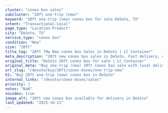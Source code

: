 ```yaml
---
cluster: "conex box sales"
subcluster: "20ft one-trip (new)"
keyword: "20ft one-trip (new) conex box for sale DeSoto, TX"
intent: "Transactional-Local"
page_type: "Location-Product"
city: "DeSoto, TX"
service_type: "conex box"
condition: "New"
size: "20ft"
title_tag: "20ft 79w New conex box Sales in DeSoto | LC Container"
meta_description: "20ft new conex box sales in DeSoto. Fast delivery, competitive pricing. Serving conex boxes area. Quote ID: VH3. Call (214) 524-4168 for your free quote today."
original_title: "DeSoto 20ft conex box for sale | LC Container"
original_meta: "Buy one-trip (new) 20ft conex box sale with local delivery in DeSoto, TX. LC Container — local Since 2003. Request a fast quote today."
url_slug: "/desoto/buy/20ft/conex-boxes/one-trip-new"
h1: "Buy 20ft one-trip (new) conex box in DeSoto"
internal_links: "/desoto/conex-boxes/sales"
priority: 3
notes: "NaN"
noindex: true
image_alt: "20ft new conex box available for delivery in DeSoto"
last_updated: "2025-10-21"
---
```


<!-- TODO: Add unique city/inventory copy, images, and internal links here. -->
